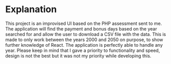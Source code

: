 # Explanation

This project is an improvised UI based on the PHP assessment sent to me.
The application will find the payment and bonus days based on the year searched for and allow the user to download a CSV file with the data.
This is made to only work between the years 2000 and 2050 on purpose, to show further knowledge of React. The application is perfectly able to handle any year.
Please keep in mind that I gave a priority to functionality and speed, design is not the best but it was not my priority while developing this.